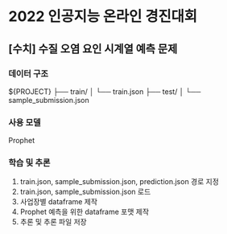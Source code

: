 # 2022 인공지능 온라인 경진대회
## [수치] 수질 오염 요인 시계열 예측 문제

### 데이터 구조

${PROJECT}
├── train/
│   └── train.json
├── test/
│   └── sample_submission.json


### 사용 모델

Prophet

### 학습 및 추론

1. train.json, sample_submission.json, prediction.json 경로 지정
2. train.json, sample_submission.json 로드
3. 사업장별 dataframe 제작
4. Prophet 예측을 위한 dataframe 포맷 제작
5. 추론 및 추론 파일 저장
